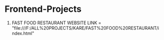 # Frontend-Projects
1) FAST FOOD RESTAURANT WEBSITE LINK = "file:///F:/ALL%20PROJECTS/KARE/FAST%20FOOD%20RESTAURANT/index.html"
